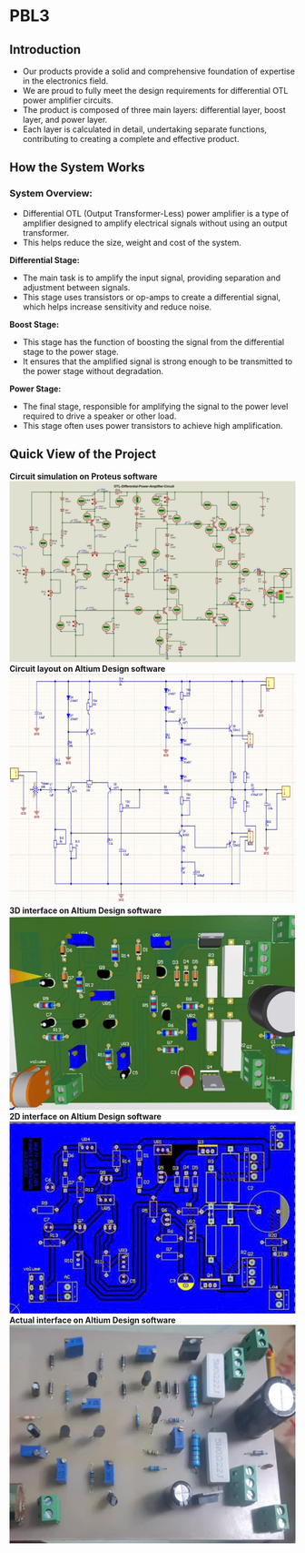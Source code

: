 # PBL3

## Introduction
- Our products provide a solid and comprehensive foundation of expertise in the electronics field.
- We are proud to fully meet the design requirements for differential OTL power amplifier circuits.
- The product is composed of three main layers: differential layer, boost layer, and power layer.
- Each layer is calculated in detail, undertaking separate functions, contributing to creating a complete and effective product.
## How the System Works
### System Overview:
- Differential OTL (Output Transformer-Less) power amplifier is a type of amplifier designed to amplify electrical signals without using an output transformer. 
- This helps reduce the size, weight and cost of the system.

**Differential Stage:**
- The main task is to amplify the input signal, providing separation and adjustment between signals.
- This stage uses transistors or op-amps to create a differential signal, which helps increase sensitivity and reduce noise.
  
**Boost Stage:**
- This stage has the function of boosting the signal from the differential stage to the power stage.
- It ensures that the amplified signal is strong enough to be transmitted to the power stage without degradation.
  
**Power Stage:**
- The final stage, responsible for amplifying the signal to the power level required to drive a speaker or other load.
- This stage often uses power transistors to achieve high amplification.
## Quick View of the Project
**Circuit simulation on Proteus software**
![image](11.jpg)
**Circuit layout on Altium Design software**
![image](22.jpg)
**3D interface on Altium Design software**
![image](33.jpg)
**2D interface on Altium Design software**
![image](44.jpg)
**Actual interface on Altium Design software**
![image](55.jpg)
